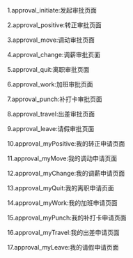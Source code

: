 1.approval_initiate:发起审批页面

2.approval_positive:转正审批页面

3.approval_move:调动审批页面

4.approval_change:调薪审批页面

5.approval_quit:离职审批页面

6.approval_work:加班审批页面

7.approval_punch:补打卡审批页面

8.approval_travel:出差审批页面

9.approval_leave:请假审批页面

10.approval_myPositive:我的转正申请页面

11.approval_myMove:我的调动申请页面

12.approval_myChange:我的调薪申请页面

13.approval_myQuit:我的离职申请页面

14.approval_myWork:我的加班申请页面

15.approval_myPunch:我的补打卡申请页面

16.approval_myTravel:我的出差申请页面

17.approval_myLeave:我的请假申请页面

